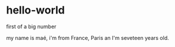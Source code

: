 # hello-world
first of a big number

my name is maé, i'm from France, Paris an I'm seveteen years old.
